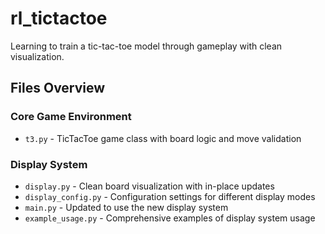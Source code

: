 # rl_tictactoe
Learning to train a tic-tac-toe model through gameplay with clean visualization.

## Files Overview

### Core Game Environment
* `t3.py` - TicTacToe game class with board logic and move validation

### Display System
* `display.py` - Clean board visualization with in-place updates
* `display_config.py` - Configuration settings for different display modes
* `main.py` - Updated to use the new display system
* `example_usage.py` - Comprehensive examples of display system usage

